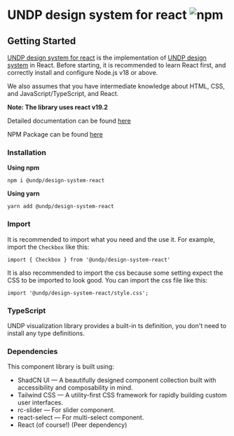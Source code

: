 # UNDP design system for react ![npm](https://img.shields.io/npm/v/@undp/design-system-react)

## Getting Started

[UNDP design system for react](https://react.design.undp.org/) is the implementation of [UNDP design system](https://design.undp.org/) in React. Before starting, it is recommended to learn React first, and correctly install and configure Node.js v18 or above.

We also assumes that you have intermediate knowledge about HTML, CSS, and JavaScript/TypeScript, and React.

**Note: The library uses react v19.2**

Detailed documentation can be found [here](https://react.design.undp.org/)

NPM Package can be found [here](https://www.npmjs.com/package/@undp/design-system-react)

### Installation

**Using npm**

```
npm i @undp/design-system-react
```

**Using yarn**

```
yarn add @undp/design-system-react
```

### Import

It is recommended to import what you need and the use it. For example, import the `Checkbox` like this:

```
import { Checkbox } from '@undp/design-system-react'
```

It is also recommended to import the css because some setting expect the CSS to be imported to look good. You can import the css file like this:

```
import '@undp/design-system-react/style.css';
```

### TypeScript

UNDP visualization library provides a built-in ts definition, you don't need to install any type definitions.

### Dependencies

This component library is built using:

- ShadCN UI — A beautifully designed component collection built with accessibility and composability in mind.
- Tailwind CSS — A utility-first CSS framework for rapidly building custom user interfaces.
- rc-slider — For slider component.
- react-select — For multi-select component.
- React (of course!) (Peer dependency)
